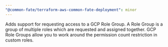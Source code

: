 ```yaml
---
"@common-fate/terraform-aws-common-fate-deployment": minor
---
```


Adds support for requesting access to a GCP Role Group. A Role Group is a group of multiple roles which are requested and assigned together. GCP Role Groups allow you to work around the permission count restriction in custom roles.
